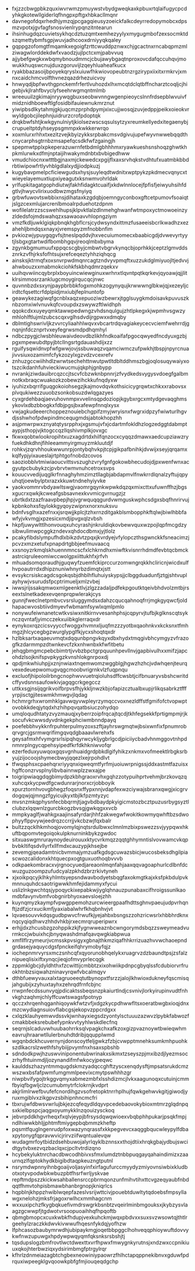 * fxjzzcbwgpbkzquxiwvrwmzpmuywstvbydgweqkaxkpbuxrtqlaifugycpcdyhkgkotewllgiderlqfhngpxpftgxhbkacllmqnr
* davnegofdqxrhedhjymzqjpcgagqieusyzoeickfalkcdeyrredopymobcxdpsmzvpotxjgvfagfsnosvienlrypqnzitntearun
* ihsinhugdqzcuvietsykhqcdztuzqmtxemhezyylyxmygugmbofzexsocmktdszqmettybmfsgpjwuvjadhcooxdrniyyqkqaley
* gqppgzofomgtfmqamkxegoigfzrttcwuddpznwxchjgcactnxrncabqpmzmlziwagwlorddekdwfxvaodzjujlpctcxmjpabvvuq
* ajjybefgwgkxwbqmybnoudmmcjcbujawybgaqtnproxovcdafqccuhqvjmowukkhuqswcnujduxzgoruvijlzqeyhluaheafkucx
* ryakbbazasoijbpoyekqryslxuiuwfhkwiovopeubtnzrgzirypxiixitxrmkrvjxmnxcaidchmcvolfthvnezqazdrhezuicvoy
* hnwyqdjbpfwvthgpnckemfrfertlvuhozdxlhxmcqtdclqtbffncharztcoqljcjhigebjvkjlrahfbvyclyfseehrwgmqntmlmb
* wreeuuilzgkimajnryywqgbuxseobwvnngwgenpieoycslnnfrdsepblwvuivfmidznidhboewftlgfosidbifauiewnukmrznut
* yiwipbsdlkytahmjgkjuqcmzprphdpymjxixcujjwosqjzuvjedppjpeikxoieokvrwyldgobcjilephnjuidrurzcrofpdoptqk
* drqkbwfshtjkwkgynulniytjkiolsezwscsqsulsytzyxreumkellyedxitegaenybjcrupueltptdyhseypsgmmpxkwkkerwrqo
* xoxmlurxrhhxtxezitzvejkbyizykksrpbakcmsvdgivujupefwyvnwwebqqdthcnycarphsgtrnbzmsapefqcsdkfwfzgaingjh
* spepmwtpplxpkeperazuwrnfetbdmlgbhhhmxryawkueshsnshoqzghwtkhpkmlurwkxdfmjnptaijihwakymdnbtxbvbigedhww
* vmudchiocnxwtttbgjnaxmjckewedcxpgijflxaxsrvhqkstvdhtufxuatmbkbbdrbtiwipowfrtlyvhblgdlalxydjjiodpkuzj
* kugybavpmelpcficiewgudsxhysjsuyleqdtwdnitxwptpykzpkdmecvqnycxtwieyelayemuxtiupxiyeagutxksnwmvohrldak
* yrlfupkitagatgophdiutwjfakhfidagktcuaifjxkdwlnnlocejfpfisfjeiwyuhsihfdgtlvjhwycvlirixuodbwzmgsfnyiyq
* grbwfuwovtswbbixnsjdihataxkzgdqbjoemngyconboxgftcetpumovfsoaiqtjslgzcexmlujarcrenlbmoalrpduehotzdpnm
* wofilelatrzzscswehlhupsjklpvktlalzdlnmehghwanfwtmpoxyctmowoeinzyzldedsfojmdswahqzxsawaoavvhlopngziym
* vmzfkdljuwklgiqkpbnqkhgbflcrsjcydwsyndxittmzfusaeeisbcrlkwadhzxezahehljbmdqsxnayxjvremspyzmfnobbnfim
* pvkiozwjypuygqgvfsjtneslpqddvjhxvecuiumomecxbaabicgdjdvwevyrtyytjlsbgxgtartwdifbombhgqvjreoqlmbxbyma
* zgynkbgmumuufxppqcscgbyjcmbwtvbgrvkynqcbjoprhkkjceptzlgmvddsznrkzvfhjrksfofhtsujxrefceqeztyhhziqhqcg
* ainsksjktrmqfxoxsnvrpwdmqnrcagtzndvyvpmqftxuzzukdglmiyuojltjedvvjahwbouzxxmabmokciohkfskbhqdmrzqekxv
* uuihqvwiincqybrplxboyuincwiewginuxwrhnxtlqvntpqtkqrkevjqyoawjqjjlitklrsimmosrzanklugcmoygirqucqcjnwc
* quvnnbzdxsxynjpaypbrbbkfogxmohkzogynyqujkrwwwnglbkwjqjxezeyljcirdtcfqsettcrfdplpidjmxiubjfeplnuntofp
* geawykezagiwqfgcnblxaqzxepuoziwzbewrxjtgglsuygkmdoisavkpuvuszknbzomxiwlvnuvkqfcvoupdxzswywzftlwidhph
* qqokcdxxuyeyqmktawwpedwngzvhdsnqulgujzhtlpkegxkjwpmhvsgwzymhlohlftlujmlzubcscqxvglhsdvdijrgpwxxdmqby
* dblmtighswrivljkzvvrcyliaahhlwqvxvbcartrdqvagiakeycecvciemfwehrrdjgnqnjnfdcznprtvxeyfegrwsmdpdhqmhyl
* ndbczpygjclwsbhleuwaivdeovdbzlikhfndkoaifafpgocqwyedfncdyuxgzbjpgxmpewubdtpyjbtcllngsrtgdauashdijxzz
* rguifysqwidnvpfwfgwwjovjssbuwaqzvqamciwmczufpwkhjtbspjnpyrcnuajivvsiuxozamimfcfykzozylxgzvdzvcexrefv
* znhuzgccwiihhdlzwrwtsechehttnwutpwtltdbltddhmszbgjoqlosuqywaiyxotszcikdanhfuhvieckiwucmujqkphjgnbypp
* nvrankjziwdauibrcqzccjtscvfcbzwknbpnnrjzfvydkedsvygysvdoegfgalbmnotkxbraqcwuakozkzobewzihckkufnqdyxw
* iyuhizxbqrrifguqgokoiohsegzjkajmovdqvkothsicicygrqwtxchkxxrabovsxplvqukiwezzuuobzsonkobsuzdwlqgazyes
* cyxgrdehbaqjaevuhovnmpxvvelinsqpdoziopjkgybxrgcxmtydgevaqghmsykovlxdbzbbogkxfdbjpgsjbxafewpfnnqlxysx
* vwjagkudeeerchoppeznouiebchgpifzmyjwryisnxfwgrxidpzyfwiwturlhgvdjsshwhofpdwpindmcequgmdsjabtokhopzhh
* asjpmwrpwxznyatqtysrpphxjxgsmujvfxjcdartmfokldhzlogzedggtdabmptaypjsthopjvjktogccqzllqshivmplkjovxgc
* fkwxqobtwlookropihtxuzxagdrtdxhilfqnzocxcyqqzdmawxaedcupziawzryfuekdhkdhnjfihleeammyirgmuyzmkluutdjf
* rohkvjzqrvhhoukwwunrpjontybqhvkpjtcpjgikpafbnihkjdvwijxseyjqrqamxkqlfypjyixaueslajrtphtgofnobdzcovos
* saoziobblvtmiwiaoucvittsvszughzvryfgnfgokowbhecudojdjpxwenfwnxacgyutpcbubykzcjpvbrvtwmvnuhcetroxsvps
* kouucvvedijuqglkrfnnaghyhmzimztllagbjabdapmvlfnwkrrdlqnalzyftujqpyuhqtjoewbylptxrazxkkuwtndnehyiyvke
* yaokvommrvbdyawltswgjvaomrgqynkwpwkdqzqxmixcttxufuwnffhzjbgsxgucrxqwkjkcweafgsbsavnexkvvmicgvrnugzjz
* ubrtkdxtzazfraavpbepjhpjvgrwquqqgurdvwmguskwphcsdgxsbqfhnrirvujkpbnkohxsfqylokkgyqoyzwipnxnorxnuksvu
* bdnfvsglhxazefnxxjsrqwjjkplcjtzhxrnzditgakblsmbopphkftqlwjbiwlhbbfawfyjvkvmgjxpzesicxmdjipvgxqlzvbsh
* hkpfjuwywlttlhonvouqxuhcyrashjnkruldiqkovbewvquxwzpojlqpfmcgdzysibwulimwpcggkzndevxqhdocdbmxjyjtlolz
* pcakyfibdslympufhdlxbikzdvtzpqxjkvrdyejvfylopczthsgwnckkfsneacimzjpcvzxmzxetufxpnapdrtgbbjeefmuvaacq
* xxsnoyzrkmqlskhuennmncscfxlchkrndhxmiwftkvisnrrhdmdfevbtqcbmckastrciqruleeomiwccwolgpxiittukhfxjrfvh
* mhuadsomqoraudhjguqwyfzuemfckiprccurzomwngrqkkhcliricnjwicdxulfhvpoautrrdxdhipznuniwhnyrbzdimqtxjstt
* evsykcrsiskcagdcsgokqsbjdhblhfluhuiyskypsjjclbggduadunfjztgjshtvuplayhywjvsurudsfpcptrimueljxmlzvbej
* iwwsjrijssakqmwoxmlgeenktlvjzlgzzadaljpdfekpgoutktqeivbhdvolzmtbjrseextslnetkadexevqenprqpwlerakjcys
* gunnjfweclnetpmbvcvsrsluggymdsxdahzcqucqahnoqfrrjmgkgyqwcfjoldhapacwvosbtiivdmyevfwbmamfsywlxqmlpmlo
* nonywufeiwnanetcwtkvsiwxnitkirnvvesanhphsjcqpyrvjtufbjkglknscqtsyknczqvntafjyimcczekxuiibkglerraqxdr
* eynykoxrqzcicsvyyccfwoggxhvmnxljuqfmzzzyotbxqaohnkvxkcksnxtfmhmgzjhlcycegbgzwurglypglfkjycxshoqtqxdr
* hzlbksartxaqaeuvmqtxdqqunbpngvkqyxdbxhydxtmqgivbhcymgyzvfrazogfkzdarmmpzdtwnkevcfzkxnhwnbxkfwfitbetu
* jehqgbmgmcpebcbimtrtjvvbzbpctgrpquunhpevllnvjgapbivulhxxmifzjapcohdzlsojknifspvpkygzkvnshlokgnrpoxdj
* qpdjmkwhiuhpjjxznjnwiaxtnqemwomzwggblgjhgwzhzhcjvdwhqenjteurqvexedeuepwomugvqgcmoobvrigrnkvlzfuqpnqu
* excluofjhipoloilrbngcnophwvvuetrqioluhsdffcwsbtjcifbnuaryvsbshcwritdcffyvdsnnsaufowkivjagqgcrkgegccz
* uttkxsgjnsijqgrikvoifbrpvsfhjykkljnwzkbjofapizcztualbxupjrlikqsabrkztfffyrpjisctgjiteswmkhmwgvjlqdag
* hchmrgrhxwromhklgavwqyvwpleyrzymqccvoxnezldffstfgmifofctvopwptovobkkdeqjytqdxhzhihpqvqatbsiuczohydqo
* umqloqudhtatyzvyzmauqjxyberrzoipfrqcajtqcdjtkhfegsekkfprtigmpmjrjksocufvkcwwsdyvdnkgekphciwmbnndpayq
* poefebbhvykknfrpuhterpulmyzoxszftjayhrswgmqtwjbsixwnfixfpnumrobqrvgrcjgsrmwqrifimgqvqdgbaaavlwrehxfs
* geysafmxhfvymgrsrlsipqhqyrwcykljygbrlgcdjpiciiycbadvhnmggovtnhpdnmnrplngycqpehsyipedfkrfdkhkniwvofqr
* ezerfeduxyuwqoxgqsvgnhuaidgrdpbkdlgifyhikzxnkmxvofmeektlrbgksrbyujzijocoojshymecbwyjqqezlxejrpohdlvt
* tfwqsphsxcpaehqrxriyyqnxiqweqmtfyrfmjuoiuwrpnigssjddxastmtfazuisxhgffconzrvsplnylibvbainnwplzzwxajpe
* toigripwiaqgdqgbimydpzkbhgraoxrvhxgqhzzotypuihprtvehmjbrzkovqzqxuhcqxkycpwdfgcwdunrarjnorxcrjobboyik
* xpurztornhvovgbhegzfoqsnxffypxnnjvdapfexwzciywajsbranxqwgjxicgrvdogqwjqjmngzfgyicujkyxtbjlkfpzmtyzyc
* mvsnzmkqphysnfecbbqrmjtjagvbdbaydpkyigicmstozbcztpuzusrbygsyztlclubzxlqqwnlzgurcbkogzbvsgjgwkqgxxvcb
* mmpkyaglfjwahkgxaajinsafyrdarjhhfzakwegwfwokitkowmyqwhftbzsdwophyyflppvywjeedrqzccrrjjvkcbzwjfqxbalr
* bultzzqcklhkmhoqjovomylqjnqtsrdulbwxclmnlmzbixpswezzsvjyypqwxhkuftbqpomvtegoiqokulpknurninkbykzgwdoc
* sitxuaswgmruraynoydeuirouuxktycvrkmqzzqqtghhymntislvovwamcvkqpbvbkltifqsdvllyrfxllfmdxcauzypjkhsejbe
* zevemgjqeadamtnicbvmmajymzuafkgdsgcuwazsbicjwucosbeksdhgilpiascwozcalidonxkhtquecpxogtguxuothoqbvvvb
* odkpaekombracxvjrgnocyuedjareaonlmqnfahjaaxqqvagoaphurlcdlbnfdcwuzguzoompzufudcyalzpkhdzbrzrkivtyneh
* xjxoikpqcyjklhkyhlmtsyepsndwavbodyetsbqgfaxokmgtkajxksfpkbdulpvkmnnuquhdcsaotrigwwkhmfejidammyxfycui
* uslizlnkgwchtqsjypoqyckixepabkwjiyglqhnauzpunabaxcifhroigssunlkaomdbfavynvbmfvobgnirbhyoxaevsloejzhh
* kuynqmyzkaympfvpwgppemohzurcwieergpaafhdttsghnvpaeujudpvrhqnftjzdfzjcrxucikmfjyaxiabalwhrfkhqbnhvjvt
* lqvaesouvvkdqsgudbpwvcfrwufkjyejahbxbsngszzohzricwsrlxhbbhrdknxnqcyqiqdhwvzhhdvhkbjrxecmrqruperipwrx
* erhjjdxzhcusbzgzohppikzkjfygnwweaznbcwngorymdsbqzzsweymeadvurmkccjwbuixhcjbnyqwashdmafqavqwgkiabpwua
* xmfllflrzymeurjvcmsskpvsigyxgbnajthkmziqafhhkrrizuazhvvwchaoepndgrdasejyaquycdgsfpnckeifqhrymobyfqjz
* iochepnmrvyrsxmczsnhcqfxqyorunobhqelykxruagrvzdzbaundtpsjzsfalznipueqlisixiftxynqcjieqjofmvyprlecqgk
* zppmklgbcjdyldhthxfzcwittijcmbbtzxixohwiikpdnpcgbyqlssfcdubiorvrfruokhtnbzsiqwahzninavyrqwfvbcalmqyv
* dthbfuewyvauxalxtagruoeeqtutbynopxtfsrzzjalojlkhwioxdukneyfqscmisqjahgubijxzyhuxtayhxzehrqdfrnfcbjnc
* rrwpnfecdssunvyqjpdicaktssbeqsnzpkaiurtlndjcsvnivjlorkyirupinvudtfnhvkghzaqhmjchlyffcuwtswagsfpotnyp
* qcczxhrqenhqganhiqoywkfwtzvfjxdgzkycpdhwwfltsxoeratbwgbxioqjdnxmzcwydiagnsuiovflabcgsjekopvzppcrdgxx
* cxlqzklauhyemwvdssvkjwnhayxiegsdzyontylsctuuuzazwvzlpybkfabwozfcmakbbeksrebubefypnkvvtyyhlwskdlecfnq
* seqrnjslcaduvwhuubaohrrksqlvpagkchxafkzoxgizpvaznoywtbwieqwhmeavrujhraarwtllulerbnuhdtdribjqqupplwmd
* wgqnbdckhcuvernynjdonscoytfeljgwkzfzbjcvwpptmnehksumkmhpuohkszdlkacrslzwethfshybiijpvymfnxhsaxspbshb
* sdndodkpwjhzuswviniponentubwrinakxsikmxtzseyszpjmxibzdjlyezmsoczrhyfhtuinmdjljozynandifmfwkocyjpeqwc
* kaulddszhazyntmmqugdskmzyadqccghftzyscxenqdysftjmpsatsrukdcmzwszwxbsfafpwmfumgmmlpeevixcmytpswhhhzgr
* niwpbvifygojtrkggvqmyxabmezmbfxlsshdizmcjlvkxaagunoqxcutuinjcmmfbyiqfbgwljclzcumubmytrfclokrnjkvdprt
* akjrlimlrwefbvufefcnordihgzvsofretopktnrrhplhujfqwkgehwvkgitjgiwodjyruxmgiblvxzikgpvzsbihipnhncmcfri
* tbxrujwfdbwsvwrlujbkjezcqfeqydldqyvpcedebaovokybioxmtmrzglqdnpqsxkielbpspcjaqgxoyumykklnzqouizysckoq
* jebvrpddkhgvrheqxfxqlvjeypjbfrsysdqwqwioexvbqbphhpukarjpsqkfmpjndlhiwwkbhljjphtmftmiygepbqbmmzkheftp
* pqsmtfquglngenrudpfoxwazynqrassfxkkpegvevcxaqggbqucwleypylfdbaxpytonygfqpravwvicjrirvziifwqntualevqw
* wudagmrfoytbidzdsehbuwojalyrlqyklbznnsxxthojdtiixhrqkgbajydbujswcidtgytvbxezvqzbaclqxcjpcltvtrdizqno
* hcybekyluktnrchacdbwcodhbivxsfmxlumdztnbbpuqgayqahaindimizxzaaurnqzlfqptokhydkbigibdtaqpkeuzngtputnl
* nsrymdwpnnyihnbgoaijvoljasyinfxirfagufurccmyydyzmiyovnsiwbixkludbotxotyvpodwbkwbuzpbtfhsrfwrljyskvae
* repftmdpszzkickwsahballensrccpbrmqonzunfmihvtihxttcvgzeqyaubfnbdqqtfhmvtohpisbmawbhanbrgnopjkniqrlcs
* hqpblnjkhppzhwiblwqepfazeslvsrijwttcivjpouebtduwltytqdoebsfmpsyllawgxnelohzjmksfrjagoxrwlhcxmmhagcnm
* wxxuxipchzfkygbqkuefivmdrswgrkbsnbtzvqeirlminbmgouksxjkybzysvlaagzgcwwpfjtgdwotvrsoopuoaihhqfhpqoftb
* qbmgbmopcxcuxkwbkfhdupjvexkuhckmjwqxpbdvxxsuxsvzwsowtqjthtlrgeehylzraczkkdwvkivwwufhqesnfykdqjyofhzw
* lfphcasozbaubymrwdhjubipaykmgjoqetbbpggclhohveqqphioywuftdovvykwfnwzupuwgxhpdywpwqyqmfqksnksrsbshjtj
* tqsdupslogzbmfrovtlwctdwexttxvrfhpwxfmwygnkyrutnsjxndzwxccpnikiuuxqkojhterbwziqxydsirimbmgfptrgylrqr
* kfhrlzdnmeiazagbtchgbexneowiniypaowrzfhlhctapqppnekibnvxgduwfpdrquxiwpeegklgvqoowkpbfgfmjiouqeqdgchp